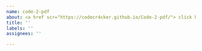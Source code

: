 ```yaml
---
name: code-2-pdf
about: <a href scr="https://codecr4cker.github.io/Code-2-pdf/"> click here</a>
title: ''
labels: ''
assignees: ''

---
```




